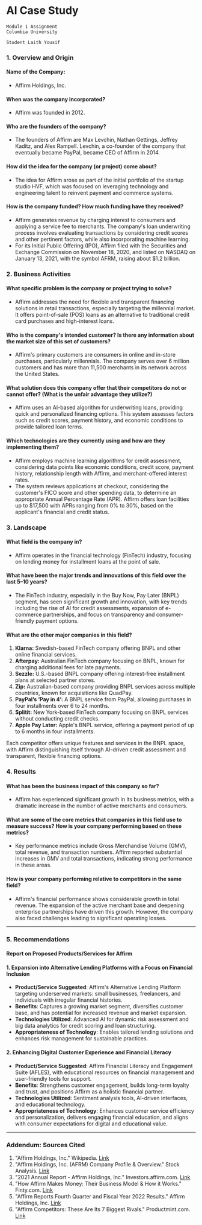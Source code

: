 
# AI Case Study
```
Module 1 Assignment 
Columbia University 
```
```
Student Laith Yousif 
```
### 1. Overview and Origin

#### Name of the Company:
- Affirm Holdings, Inc.

#### When was the company incorporated?
- Affirm was founded in 2012.

#### Who are the founders of the company?
- The founders of Affirm are Max Levchin, Nathan Gettings, Jeffrey Kaditz, and Alex Rampell. Levchin, a co-founder of the company that eventually became PayPal, became CEO of Affirm in 2014.

#### How did the idea for the company (or project) come about?
- The idea for Affirm arose as part of the initial portfolio of the startup studio HVF, which was focused on leveraging technology and engineering talent to reinvent payment and commerce systems.

#### How is the company funded? How much funding have they received?
- Affirm generates revenue by charging interest to consumers and applying a service fee to merchants. The company's loan underwriting process involves evaluating transactions by considering credit scores and other pertinent factors, while also incorporating machine learning.
- For its Initial Public Offering (IPO), Affirm filed with the Securities and Exchange Commission on November 18, 2020, and listed on NASDAQ on January 13, 2021, with the symbol AFRM, raising about $1.2 billion.

### 2. Business Activities

#### What specific problem is the company or project trying to solve?
- Affirm addresses the need for flexible and transparent financing solutions in retail transactions, especially targeting the millennial market. It offers point-of-sale (POS) loans as an alternative to traditional credit card purchases and high-interest loans.

#### Who is the company's intended customer? Is there any information about the market size of this set of customers?
- Affirm's primary customers are consumers in online and in-store purchases, particularly millennials. The company serves over 6 million customers and has more than 11,500 merchants in its network across the United States.

#### What solution does this company offer that their competitors do not or cannot offer? (What is the unfair advantage they utilize?)
- Affirm uses an AI-based algorithm for underwriting loans, providing quick and personalized financing options. This system assesses factors such as credit scores, payment history, and economic conditions to provide tailored loan terms.

#### Which technologies are they currently using and how are they implementing them?
- Affirm employs machine learning algorithms for credit assessment, considering data points like economic conditions, credit score, payment history, relationship length with Affirm, and merchant-offered interest rates.
- The system reviews applications at checkout, considering the customer's FICO score and other spending data, to determine an appropriate Annual Percentage Rate (APR). Affirm offers loan facilities up to $17,500 with APRs ranging from 0% to 30%, based on the applicant's financial and credit status.

### 3. Landscape

#### What field is the company in?
- Affirm operates in the financial technology (FinTech) industry, focusing on lending money for installment loans at the point of sale.

#### What have been the major trends and innovations of this field over the last 5–10 years?
- The FinTech industry, especially in the Buy Now, Pay Later (BNPL) segment, has seen significant growth and innovation, with key trends including the rise of AI for credit assessments, expansion of e-commerce partnerships, and focus on transparency and consumer-friendly payment options.

#### What are the other major companies in this field?
1. **Klarna:** Swedish-based FinTech company offering BNPL and other online financial services.
2. **Afterpay:** Australian FinTech company focusing on BNPL, known for charging additional fees for late payments.
3. **Sezzle:** U.S.-based BNPL company offering interest-free installment plans at selected partner stores.
4. **Zip:** Australian-based company providing BNPL services across multiple countries, known for acquisitions like QuadPay.
5. **PayPal’s ‘Pay in 4’:** A BNPL service from PayPal, allowing purchases in four installments over 6 to 24 months.
6. **Splitit:** New York-based FinTech company focusing on BNPL services without conducting credit checks.
7. **Apple Pay Later:** Apple's BNPL service, offering a payment period of up to 6 months in four installments.

Each competitor offers unique features and services in the BNPL space, with Affirm distinguishing itself through AI-driven credit assessment and transparent, flexible financing options.

### 4. Results

#### What has been the business impact of this company so far?
- Affirm has experienced significant growth in its business metrics, with a dramatic increase in the number of active merchants and consumers.

#### What are some of the core metrics that companies in this field use to measure success? How is your company performing based on these metrics?
- Key performance metrics include Gross Merchandise Volume (GMV), total revenue, and transaction numbers. Affirm reported substantial increases in GMV and total transactions, indicating strong performance in these areas.

#### How is your company performing relative to competitors in the same field?
- Affirm's financial performance shows considerable growth in total revenue. The expansion of the active merchant base and deepening enterprise partnerships have driven this growth. However, the company also faced challenges leading to significant operating losses.

---

### 5. Recommendations

#### Report on Proposed Products/Services for Affirm



#### 1. Expansion into Alternative Lending Platforms with a Focus on Financial Inclusion


- **Product/Service Suggested**: Affirm's Alternative Lending Platform targeting underserved markets: small businesses, freelancers, and individuals with irregular financial histories.
- **Benefits**: Captures a growing market segment, diversifies customer base, and has potential for increased revenue and market expansion.
- **Technologies Utilized**: Advanced AI for dynamic risk assessment and big data analytics for credit scoring and loan structuring.
- **Appropriateness of Technology**: Enables tailored lending solutions and enhances risk management for sustainable practices.



#### 2. Enhancing Digital Customer Experience and Financial Literacy


- **Product/Service Suggested**: Affirm Financial Literacy and Engagement Suite (AFLES), with educational resources on financial management and user-friendly tools for support.
- **Benefits**: Strengthens customer engagement, builds long-term loyalty and trust, and positions Affirm as a holistic financial partner.
- **Technologies Utilized**: Sentiment analysis tools, AI-driven interfaces, and educational technology.
- **Appropriateness of Technology**: Enhances customer service efficiency and personalization, delivers engaging financial education, and aligns with consumer expectations for digital and educational value.

---

### Addendum: Sources Cited

1. "Affirm Holdings, Inc." Wikipedia. [Link](https://en.wikipedia.org/wiki/Affirm_Holdings)
2. "Affirm Holdings, Inc. (AFRM) Company Profile & Overview." Stock Analysis. [Link](https://stockanalysis.com/stocks/afrm/)
3. "2021 Annual Report - Affirm Holdings, Inc." Investors.affirm.com. [Link](https://investors.affirm.com)
4. "How Affirm Makes Money: Their Business Model & How it Works." Finty.com. [Link](https://finty.com)
5. "Affirm Reports Fourth Quarter and Fiscal Year 2022 Results." Affirm Holdings, Inc. [Link](https://investors.affirm.com)
6. "Affirm Competitors: These Are Its 7 Biggest Rivals." Productmint.com. [Link](https://productmint.com)





